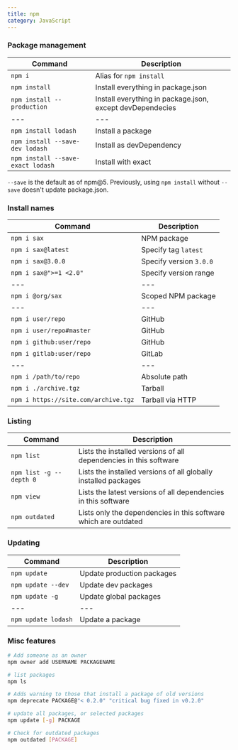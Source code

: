 ```yaml
---
title: npm
category: JavaScript
---
```


### Package management

| Command                           | Description                                               |
| ---                               | ---                                                       |
| `npm i`                           | Alias for `npm install`                                   |
| `npm install`                     | Install everything in package.json                        |
| `npm install --production`        | Install everything in package.json, except devDependecies |
| ---                               | ---                                                       |  
| `npm install lodash`              | Install a package                                         |
| `npm install --save-dev lodash`   | Install as devDependency                                  |
| `npm install --save-exact lodash` | Install with exact                                        |


`--save` is the default as of npm@5. Previously, using `npm install` without `--save` doesn't update package.json.

### Install names

| Command                              | Description             |
| ---                                  | ---                     |
| `npm i sax`                          | NPM package             |
| `npm i sax@latest`                   | Specify tag `latest`    |
| `npm i sax@3.0.0`                    | Specify version `3.0.0` |
| `npm i sax@">=1 <2.0"`               | Specify version range   |
| ---                                  | ---                     |
| `npm i @org/sax`                     | Scoped NPM package      |
| ---                                  | ---                     |
| `npm i user/repo`                    | GitHub                  |
| `npm i user/repo#master`             | GitHub                  |
| `npm i github:user/repo`             | GitHub                  |
| `npm i gitlab:user/repo`             | GitLab                  |
| ---                                  | ---                     |
| `npm i /path/to/repo`                | Absolute path           |
| `npm i ./archive.tgz`                | Tarball                 |
| `npm i https://site.com/archive.tgz` | Tarball via HTTP        |

### Listing

| Command                 | Description                                                         |
| ---                     | ---                                                                 |
| `npm list`              | Lists the installed versions of all dependencies in this software   | 
| `npm list -g --depth 0` | Lists the installed versions of all globally installed packages     | 
| `npm view`              | Lists the latest versions of all dependencies in this software      | 
| `npm outdated`          | Lists only the dependencies in this software which are outdated     |

### Updating

| Command             | Description                |
| ---                 | ---                        |
| `npm update`        | Update production packages |
| `npm update --dev`  | Update dev packages        |
| `npm update -g`     | Update global packages     |
| ---                 | ---                        |
| `npm update lodash` | Update a package           |


### Misc features

```bash
# Add someone as an owner
npm owner add USERNAME PACKAGENAME
```

```bash
# list packages
npm ls
```

```bash
# Adds warning to those that install a package of old versions
npm deprecate PACKAGE@"< 0.2.0" "critical bug fixed in v0.2.0"
```

```bash
# update all packages, or selected packages
npm update [-g] PACKAGE
```

```bash
# Check for outdated packages
npm outdated [PACKAGE]
```
